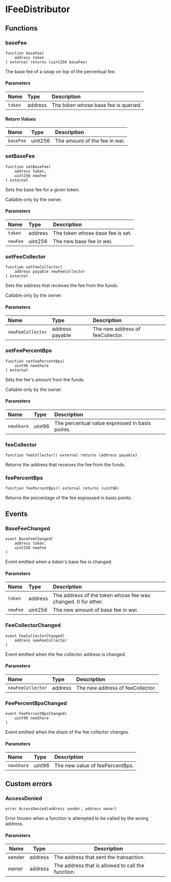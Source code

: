 # IFeeDistributor

## Functions

### baseFee

```solidity
function baseFee(
    address token
) external returns (uint256 baseFee)
```

The base fee of a swap on top of the percentual fee.

#### Parameters

| Name | Type | Description |
| :--- | :--- | :---------- |
| `token` | address | The token whose base fee is queried. |

#### Return Values

| Name | Type | Description |
| :--- | :--- | :---------- |
| `baseFee` | uint256 | The amount of the fee in wei. |
### setBaseFee

```solidity
function setBaseFee(
    address token,
    uint256 newFee
) external
```

Sets the base fee for a given token.

Callable only by the owner.

#### Parameters

| Name | Type | Description |
| :--- | :--- | :---------- |
| `token` | address | The token whose base fee is set. |
| `newFee` | uint256 | The new base fee in wei. |

### setFeeCollector

```solidity
function setFeeCollector(
    address payable newFeeCollector
) external
```

Sets the address that receives the fee from the funds.

Callable only by the owner.

#### Parameters

| Name | Type | Description |
| :--- | :--- | :---------- |
| `newFeeCollector` | address payable | The new address of feeCollector. |

### setFeePercentBps

```solidity
function setFeePercentBps(
    uint96 newShare
) external
```

Sets the fee's amount from the funds.

Callable only by the owner.

#### Parameters

| Name | Type | Description |
| :--- | :--- | :---------- |
| `newShare` | uint96 | The percentual value expressed in basis points. |

### feeCollector

```solidity
function feeCollector() external returns (address payable)
```

Returns the address that receives the fee from the funds.

### feePercentBps

```solidity
function feePercentBps() external returns (uint96)
```

Returns the percentage of the fee expressed in basis points.

## Events

### BaseFeeChanged

```solidity
event BaseFeeChanged(
    address token,
    uint256 newFee
)
```

Event emitted when a token's base fee is changed.

#### Parameters

| Name | Type | Description |
| :--- | :--- | :---------- |
| `token` | address | The address of the token whose fee was changed. 0 for ether. |
| `newFee` | uint256 | The new amount of base fee in wei. |
### FeeCollectorChanged

```solidity
event FeeCollectorChanged(
    address newFeeCollector
)
```

Event emitted when the fee collector address is changed.

#### Parameters

| Name | Type | Description |
| :--- | :--- | :---------- |
| `newFeeCollector` | address | The new address of feeCollector. |
### FeePercentBpsChanged

```solidity
event FeePercentBpsChanged(
    uint96 newShare
)
```

Event emitted when the share of the fee collector changes.

#### Parameters

| Name | Type | Description |
| :--- | :--- | :---------- |
| `newShare` | uint96 | The new value of feePercentBps. |

## Custom errors

### AccessDenied

```solidity
error AccessDenied(address sender, address owner)
```

Error thrown when a function is attempted to be called by the wrong address.

#### Parameters

| Name | Type | Description |
| ---- | ---- | ----------- |
| sender | address | The address that sent the transaction. |
| owner | address | The address that is allowed to call the function. |


